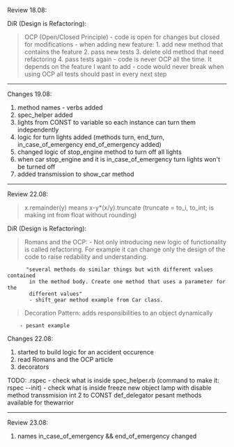 Review 18.08:

DiR (Design is Refactoring):
  > OCP (Open/Closed Principle)
    - code is open for changes but closed for modifications
    - when adding new feature:
      1. add new method that contains the feature
      2. pass new tests
      3. delete old method that need refactoring
      4. pass tests again
    - code is never OCP all the time. It depends on the feature I want to add
    - code would never break when using OCP all tests should past in every next step

----------

Changes 19.08:

1.  method names - verbs added
3.  spec_helper added
4.  lights from CONST to variable so each instance
    can turn them independently
5.  logic for turn lights added
    (methods turn, end_turn, in_case_of_emergency end_of_emergency added)
6.  changed logic of stop_engine method to turn off all lights
7.  when car stop_engine and it is in_case_of_emergency
    turn lights won't be turned off
8.  added transmission to show_car method

----------

Review 22.08:
   > x.remainder(y) means x-y*(x/y).truncate
     (truncate = to_i, to_int; is making int from float without rounding)

DiR (Design is Refactoring):
   > Romans and the OCP:
        - Not only introducing new logic of functionality is called refactoring.
          For example it can change only the design of the code to raise redability and understanding.
          
          "several methods do similar things but with different values contained
           in the method body. Create one method that uses a parameter for the
           different values"
           - shift_gear method example from Car class.           
   > Decoration Pattern:
        adds responsibilities to an object dynamically
        
        - pesant example
 
Changes 22.08:

1.  started to build logic for an accident occurence
2.  read Romans and the OCP article
3.  decorators

TODO:
 .rspec - check what is inside
 spec_helper.rb (command to make it: rspec --init) - check what is inside
 freeze
 new object lamp with disable method
 transsmision int 2 to CONST
 def_delegator
 pesant methods available for thewarrior 


----------

Review 23.08:

1.  names in_case_of_emergency && end_of_emergency changed
